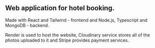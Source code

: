 ## Web application for hotel booking.
Made with React and Tailwind - frontend and Node.js, Typescript and MongoDB - backend. 

Render is used to host the website, Cloudinary service stores all of the photos uploaded to it and Stripe provides payment services.
